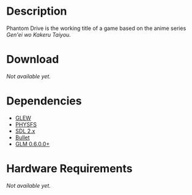 Description
===========
Phantom Drive is the working title of a game based on the anime 
series *Gen'ei wo Kakeru Taiyou.*


Download
========
*Not available yet.*


Dependencies
============
* [GLEW](http://glew.sourceforge.net/)
* [PHYSFS](https://icculus.org/physfs/)
* [SDL 2.x](https://www.libsdl.org/)
* [Bullet](http://bulletphysics.org/)
* [GLM 0.6.0.0+](http://glm.g-truc.net/)


Hardware Requirements
====================
*Not available yet.*


